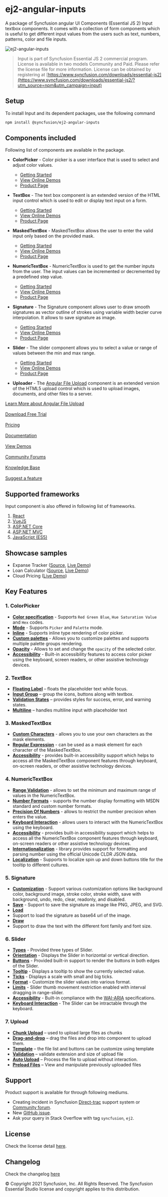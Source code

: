 # ej2-angular-inputs

A package of Syncfusion angular UI Components (Essential JS 2) Input textbox components. It comes with a collection of form components which is useful to get different input values from the users such as text, numbers, patterns, color and file inputs.

![ej2-angular-inputs](https://ej2.syncfusion.com/products/images/input/readme.gif)

> Input is part of Syncfusion Essential JS 2 commercial program. License is available in two models Community and Paid. Please refer the license file for more information. License can be obtained by registering at [https://www.syncfusion.com/downloads/essential-js2](https://www.syncfusion.com/downloads/essential-js2/?utm_source=npm&utm_campaign=input)

## Setup

To install Input and its dependent packages, use the following command

```sh
npm install @syncfusion/ej2-angular-inputs
```

## Components included

Following list of components are available in the package.

* **ColorPicker** - Color picker is a user interface that is used to select and adjust color values.
  * [Getting Started](https://ej2.syncfusion.com/angular/documentation/color-picker/getting-started/?utm_source=npm&utm_campaign=color-picker)
  * [View Online Demos](https://ej2.syncfusion.com/angular/demos/?utm_source=npm&utm_campaign=color-picker#/material/color-picker/default)
  * [Product Page](https://www.syncfusion.com/angular-ui-components/color-picker)

* **TextBox** - The text box component is an extended version of the HTML input control which is used to edit or display text input on a form.
  * [Getting Started](https://ej2.syncfusion.com/angular/documentation/textbox/getting-started/?utm_source=npm&utm_campaign=textbox)
  * [View Online Demos](https://ej2.syncfusion.com/angular/demos/?utm_source=npm&utm_campaign=textbox#/material/textboxes/default)
  * [Product Page](https://www.syncfusion.com/angular-ui-components/text-box/?utm_source=npm&utm_campaign=text-box)

* **MaskedTextBox** - MaskedTextBox allows the user to enter the valid input only based on the provided mask.
  * [Getting Started](https://ej2.syncfusion.com/angular/documentation/maskedtextbox/getting-started/?utm_source=npm&utm_campaign=maskedtextbox)
  * [View Online Demos](https://ej2.syncfusion.com/angular/demos/?utm_source=npm&utm_campaign=maskedtextbox#/material/maskedtextbox/default)
  * [Product Page](https://www.syncfusion.com/angular-ui-components/maskedtextbox/?utm_source=npm&utm_campaign=maskedtextbox)

* **NumericTextBox** - NumericTextBox is used to get the number inputs from the user. The input values can be incremented or decremented by a predefined step value.
  * [Getting Started](https://ej2.syncfusion.com/angular/documentation/numerictextbox/getting-started/?utm_source=npm&utm_campaign=numerictextbox)
  * [View Online Demos](https://ej2.syncfusion.com/angular/demos/?utm_source=npm&utm_campaign=numerictextbox#/material/numerictextbox/default)
  * [Product Page](https://www.syncfusion.com/angular-ui-components/numerictextbox/?utm_source=npm&utm_campaign=numerictextbox)

* **Signature** - The Signature component allows user to draw smooth signatures as vector outline of strokes using variable width bezier curve interpolation. It allows to save signature as image.
  * [Getting Started](https://ej2.syncfusion.com/documentation/signature/getting-started?lang=typescript&utm_source=npm&utm_campaign=signature)
  * [View Online Demos](https://ej2.syncfusion.com/demos/?utm_source=npm&utm_campaign=signature#/material/signature/default.html)
  * [Product Page](https://www.syncfusion.com/javascript-ui-controls/signature/?utm_source=npm&utm_campaign=signature)

* **Slider** - The slider component allows you to select a value or range of values between the min and max range.
  * [Getting Started](https://ej2.syncfusion.com/angular/documentation/slider/getting-started/?utm_source=npm&utm_campaign=slider)
  * [View Online Demos](https://ej2.syncfusion.com/angular/demos/?utm_source=npm&utm_campaign=slider#/material/slider/default)
  * [Product Page](https://www.syncfusion.com/angular-ui-components/slider/?utm_source=npm&utm_campaign=slider)

* **Uploader** - The [Angular File Upload](https://www.syncfusion.com/angular-ui-components/angular-file-upload/?utm_source=npm&utm_medium=listing&utm_campaign=anuglar-file-upload-npm) component is an extended version of the HTML5 upload control which is used to upload images, documents, and other files to a server.

[Learn More about Angular File Upload](https://www.syncfusion.com/angular-ui-components/angular-file-upload/?utm_source=npm&utm_medium=listing&utm_campaign=anuglar-file-upload-npm)<br/><br/>
[Download Free Trial](https://www.syncfusion.com/downloads/angular?utm_source=npm&utm_medium=listing&utm_campaign=anuglar-file-upload-npm)<br/><br/>
[Pricing](https://www.syncfusion.com/sales/products/angular?utm_source=npm&utm_medium=listing&utm_campaign=anuglar-file-upload-npm)<br/><br/>
[Documentation](https://ej2.syncfusion.com/angular/documentation/uploader/getting-started/?utm_source=npm&utm_medium=listing&utm_campaign=anuglar-file-upload-npm)<br/><br/>
[View Demos](https://ej2.syncfusion.com/angular/demos/#/material/uploader/default?utm_source=npm&utm_medium=listing&utm_campaign=anuglar-file-upload-npm)<br/><br/>
[Community Forums](https://www.syncfusion.com/forums/angular-components?utm_source=npm&utm_medium=listing&utm_campaign=anuglar-file-upload-npm)<br/><br/>
[Knowledge Base](https://www.syncfusion.com/kb/angular-js2/uploader?utm_source=npm&utm_medium=listing&utm_campaign=anuglar-file-upload-npm)<br/><br/>
[Suggest a feature](https://www.syncfusion.com/feedback/angular?utm_source=npm&utm_medium=listing&utm_campaign=anuglar-file-upload-npm)

## Supported frameworks

Input component is also offered in following list of frameworks.

1. [React](https://github.com/syncfusion/ej2-react-ui-components/tree/master/components/inputs?utm_source=npm&utm_campaign=input)
2. [VueJS](https://github.com/syncfusion/ej2-vue-ui-components/tree/master/components/inputs/?utm_source=npm&utm_campaign=input)
3. [ASP.NET Core](https://www.syncfusion.com/aspnet-core-ui-controls/numeric-textbox/?utm_source=npm&utm_campaign=input)
4. [ASP.NET MVC](https://www.syncfusion.com/aspnet-mvc-ui-controls/input-mask/?utm_source=npm&utm_campaign=input)
5. [JavaScript (ES5)](https://www.syncfusion.com/javascript-ui-controls/range-slider/?utm_source=npm&utm_campaign=input)

## Showcase samples

* Expanse Tracker ([Source](https://github.com/syncfusion/ej2-showcase-ts-expensetracker), [Live Demo]( https://ej2.syncfusion.com/showcase/angular/expensetracker/?utm_source=npm&utm_campaign=numerictextbox#/expense))
* Loan Calculator ([Source](https://github.com/syncfusion/ej2-showcase-angular-loancalculator), [Live Demo]( https://ej2.syncfusion.com/showcase/angular/loancalculator/?utm_source=npm&utm_campaign=slider))
* Cloud Pricing ([Live Demo](https://ej2.syncfusion.com/angular/demos/?utm_source=npm&utm_campaign=slider#/material/slider/azure-pricing))

## Key Features

### 1. ColorPicker
- [**Color specification**](https://ej2.syncfusion.com/angular/demos/?utm_source=npm&utm_campaign=color-picker#/material/color-picker/default) - Supports `Red Green Blue`, `Hue Saturation Value` and `Hex` codes.
- [**Mode**](https://ej2.syncfusion.com/angular/documentation/color-picker/mode-and-value#mode-and-value) - Supports `Picker` and `Palette` mode.
- [**Inline**](https://ej2.syncfusion.com/angular/demos/?utm_source=npm&utm_campaign=color-picker#/material/color-picker/inline) - Supports inline type rendering of color picker.
- [**Custom palettes**](https://ej2.syncfusion.com/angular/demos/?utm_source=npm&utm_campaign=color-picker#/material/color-picker/custom) - Allows you to customize palettes and supports multiple palette groups rendering.
- [**Opacity**](https://ej2.syncfusion.com/angular/documentation/color-picker/mode-and-value#color-value) - Allows to set and change the `opacity` of the selected color.
- [**Accessibility**](https://ej2.syncfusion.com/angular/documentation/color-picker/accessibility#accessibility) - Built-in accessibility features to access color picker using the keyboard, screen readers, or other assistive technology devices.

### 2. TextBox
- [**Floating Label**](https://ej2.syncfusion.com/angular/demos/?utm_source=npm&utm_campaign=textbox#/material/textboxes/default) – floats the placeholder text while focus.
- [**Input Group**](https://ej2.syncfusion.com/angular/demos/?utm_source=npm&utm_campaign=textbox#/material/textboxes/default) – group the icons, buttons along with textbox.
- [**Validation States**](https://ej2.syncfusion.com/angular/demos/?utm_source=npm&utm_campaign=textbox#/material/textboxes/default) – provides styles for success, error, and warning states.
- [**Multiline**](https://ej2.syncfusion.com/angular/demos/?utm_source=npm&utm_campaign=textbox#/material/textboxes/default) – handles multiline input with placeholder text

### 3. MaskedTextBox
- [**Custom Characters**](https://ej2.syncfusion.com/angular/demos/?utm_source=npm&utm_campaign=maskedtextbox#/material/maskedtextbox/custommask) - allows you to use your own characters as the mask elements.
- [**Regular Expression**](https://ej2.syncfusion.com/angular/documentation/maskedtextbox/mask-configuration#regular-expression?utm_source=npm&utm_campaign=maskedtextbox#regular-expression) - can be used as a mask element for each character of the MaskedTextBox.
- [**Accessibility**](https://ej2.syncfusion.com/angular/documentation/maskedtextbox/accessibility?utm_source=npm&utm_campaign=maskedtextbox) - provides built-in accessibility support which helps to access all the MaskedTextBox component features through keyboard, on-screen readers, or other assistive technology devices.

### 4. NumericTextBox
- [**Range Validation**](https://ej2.syncfusion.com/angular/demos/?utm_source=npm&utm_campaign=numerictextbox#/material/numerictextbox/range) - allows to set the minimum and maximum range of values in the NumericTextBox.
- [**Number Formats**](https://ej2.syncfusion.com/angular/demos/?utm_source=npm&utm_campaign=numerictextbox#/material/numerictextbox/format) - supports the number display formatting with MSDN standard and custom number formats.
- [**Precision Of Numbers**](https://ej2.syncfusion.com/angular/demos/?utm_source=npm&utm_campaign=numerictextbox#/material/numerictextbox/restrict) - allows to restrict the number precision when enters the value.
- [**Keyboard Interaction**](https://ej2.syncfusion.com/angular/documentation/numerictextbox/accessibility#keyboard-interaction?utm_source=npm&utm_campaign=numerictextbox#keyboard-interaction) - allows users to interact with the NumericTextBox using the keyboard.
- [**Accessibility**](https://ej2.syncfusion.com/angular/documentation/numerictextbox/accessibility?utm_source=npm&utm_campaign=numerictextbox) - provides built-in accessibility support which helps to access all the NumericTextBox component features through keyboard, on-screen readers or other assistive technology devices.
- [**Internationalization**](https://ej2.syncfusion.com/angular/documentation/numerictextbox/internationalization.html?utm_source=npm&utm_campaign=numerictextbox) - library provides support for formatting and parsing number using the official Unicode CLDR JSON data.
- [**Localization**](https://ej2.syncfusion.com/angular/documentation/numerictextbox/globalization#internationalization?utm_source=npm&utm_campaign=numerictextbox#localization) - Supports to localize spin up and down buttons title for the tooltip to different cultures.

### 5. Signature
- [**Customization**](https://ej2.syncfusion.com/demos/?utm_source=npm&utm_campaign=slider#/material/signature/default.html) - Support various customization options like background color, background image, stroke color, stroke width, save with background, undo, redo, clear, readonly, and disabled.
- [**Save**](https://ej2.syncfusion.com/demos/?utm_source=npm&utm_campaign=slider#/material/signature/default.html) - Support to save the signature as image like PNG, JPEG, and SVG.
- [**Load**](https://ej2.syncfusion.com/demos/?utm_source=npm&utm_campaign=slider#/material/signature/default.html)
- Support to load the signature as base64 url of the image.
- [**Draw**](https://ej2.syncfusion.com/demos/?utm_source=npm&utm_campaign=slider#/material/signature/default.html)
- Support to draw the text with the different font family and font size.

### 6. Slider
- [**Types**](https://ej2.syncfusion.com/angular/demos/?utm_source=npm&utm_campaign=slider#/material/slider/default) - Provided three types of Slider.
- [**Orientation**](https://ej2.syncfusion.com/angular/demos/?utm_source=npm&utm_campaign=slider#/material/slider/orientation) - Displays the Slider in horizontal or vertical direction.
- [**Buttons**](https://ej2.syncfusion.com/angular/demos/?utm_source=npm&utm_campaign=slider#/material/slider/tooltip) - Provided built-in support to render the buttons in both edges of the Slider.
- [**Tooltip**](https://ej2.syncfusion.com/angular/demos/?utm_source=npm&utm_campaign=slider#/material/slider/tooltip) - Displays a tooltip to show the currently selected value.
- [**Ticks**](https://ej2.syncfusion.com/angular/demos/?utm_source=npm&utm_campaign=slider#/material/slider/ticks) - Displays a scale with small and big ticks.
- [**Format**](https://ej2.syncfusion.com/angular/demos/?utm_source=npm&utm_campaign=slider#/material/slider/format) - Customize the slider values into various format.
- [**Limits**](https://ej2.syncfusion.com/angular/demos/?utm_source=npm&utm_campaign=slider#/material/slider/limits) - Slider thumb movement restriction enabled with interval dragging in range-slider.
- [**Accessibility**](https://ej2.syncfusion.com/angular/demos/?utm_source=npm&utm_campaign=slider#/material/slider/default) - Built-in compliance with the [WAI-ARIA](http://www.w3.org/WAI/PF/aria-practices/) specifications.
- [**Keyboard Interaction**](https://ej2.syncfusion.com/angular/demos/?utm_source=npm&utm_campaign=slider#/material/slider/api) - The Slider can be intractable through the keyboard.

### 7. Upload
- [**Chunk Upload**](https://ej2.syncfusion.com/angular/demos/#/material/uploader/chunk-upload?utm_source=npm&utm_medium=listing&utm_campaign=anuglar-file-upload-npm) – used to upload large files as chunks
- [**Drag-and-drop**](https://ej2.syncfusion.com/angular/demos/#/material/uploader/custom-drop-area?utm_source=npm&utm_medium=listing&utm_campaign=anuglar-file-upload-npm) – drag the files and drop into component to upload them.
- [**Template**](https://ej2.syncfusion.com/angular/demos/#/material/uploader/custom-file-list?utm_source=npm&utm_medium=listing&utm_campaign=anuglar-file-upload-npm) – the file list and buttons can be customize using template
- [**Validation**](https://ej2.syncfusion.com/angular/demos/#/material/uploader/file-validation?utm_source=npm&utm_medium=listing&utm_campaign=anuglar-file-upload-npm) – validate extension and size of upload file
- [**Auto Upload**](https://ej2.syncfusion.com/angular/demos/#/material/uploader/default?utm_source=npm&utm_medium=listing&utm_campaign=anuglar-file-upload-npm) – Process the file to upload without interaction.
- [**Preload Files**](https://ej2.syncfusion.com/angular/demos/#/material/uploader/preload-files?utm_source=npm&utm_medium=listing&utm_campaign=anuglar-file-upload-npm) – View and manipulate previously uploaded files

## Support

Product support is available for through following mediums.

* Creating incident in Syncfusion [Direct-trac](https://www.syncfusion.com/support/directtrac/incidents/?utm_source=npm&utm_campaign=input) support system or [Community forum](https://www.syncfusion.com/forums/essential-js2/?utm_source=npm&utm_campaign=input).
* New [GitHub issue](https://github.com/syncfusion/ej2-angular-ui-components/issues/new).
* Ask your query in Stack Overflow with tag `syncfusion`, `ej2`.

## License

Check the license detail [here](https://github.com/syncfusion/ej2-angular-ui-components/blob/master/license/?utm_source=npm&utm_campaign=input).

## Changelog

Check the changelog [here](https://github.com/syncfusion/ej2-angular-ui-components/blob/master/components/inputs/CHANGELOG.md/?utm_source=npm&utm_campaign=input)

© Copyright 2021 Syncfusion, Inc. All Rights Reserved. The Syncfusion Essential Studio license and copyright applies to this distribution.
